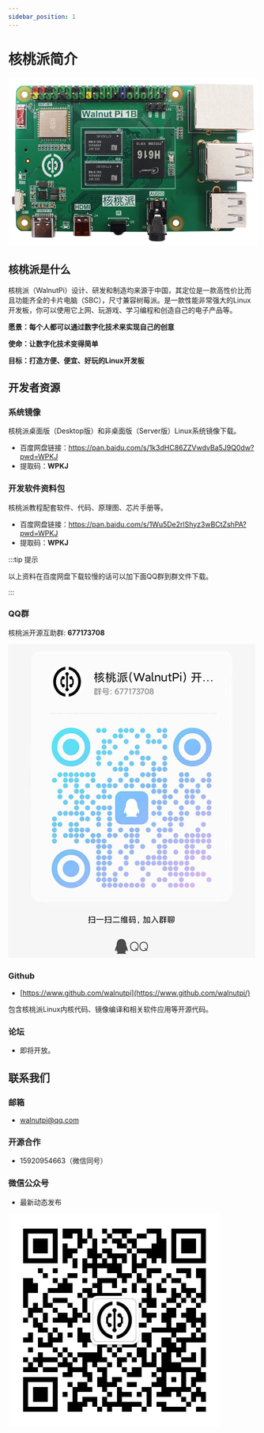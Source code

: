 ```yaml
---
sidebar_position: 1
---
```


# 核桃派简介

![walnutpi](./img/walnutpi.png)

## 核桃派是什么

核桃派（WalnutPi）设计、研发和制造均来源于中国，其定位是一款高性价比而且功能齐全的卡片电脑（SBC），尺寸兼容树莓派。是一款性能非常强大的Linux开发板，你可以使用它上网、玩游戏、学习编程和创造自己的电子产品等。

**愿景：每个人都可以通过数字化技术来实现自己的创意**

**使命：让数字化技术变得简单**

**目标：打造方便、便宜、好玩的Linux开发板**

## 开发者资源

### 系统镜像

核桃派桌面版（Desktop版）和非桌面版（Server版）Linux系统镜像下载。

- 百度网盘链接：https://pan.baidu.com/s/1k3dHC86ZZVwdvBa5J9Q0dw?pwd=WPKJ 
- 提取码：**WPKJ**

### 开发软件资料包

核桃派教程配套软件、代码、原理图、芯片手册等。

- 百度网盘链接：https://pan.baidu.com/s/1Wu5De2rlShyz3wBCtZshPA?pwd=WPKJ 
- 提取码：**WPKJ**

:::tip 提示

以上资料在百度网盘下载较慢的话可以加下面QQ群到群文件下载。

:::

### QQ群
核桃派开源互助群:  **677173708**

![qq_group](./img/qq_group.jpg)

### Github
- [https://www.github.com/walnutpi](https://www.github.com/walnutpi/) 

包含核桃派Linux内核代码、镜像编译和相关软件应用等开源代码。

### 论坛
- 即将开放。

## 联系我们

### 邮箱
- walnutpi@qq.com

### 开源合作
- 15920954663（微信同号）

### 微信公众号
- 最新动态发布

![wechat_official](./img/wechat_official.jpg)
